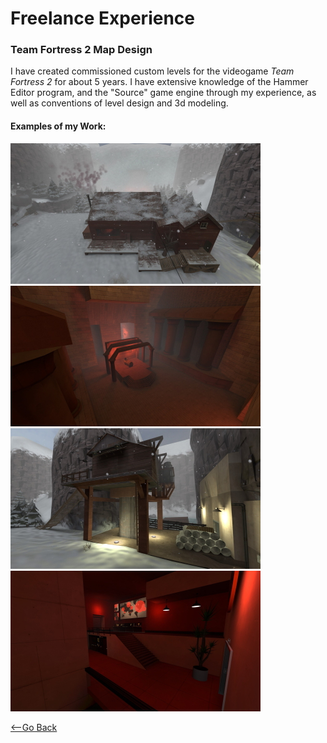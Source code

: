 # **Freelance Experience**

### Team Fortress 2 Map Design

I have created commissioned custom levels for the videogame *Team Fortress 2* for about 5 years. I have extensive knowledge of the Hammer Editor program, and the "Source" game engine through my experience, as well as conventions of level design and 3d modeling.


#### Examples of my Work:


![](https://github.com/blgzgg/Brian-Grassi-Markdown-Project/blob/main/map_1_game_test.jpg)
![](https://github.com/blgzgg/Brian-Grassi-Markdown-Project/blob/main/map_3_game_test.jpg)
![](https://github.com/blgzgg/Brian-Grassi-Markdown-Project/blob/main/map_4_game_test.jpg)
![](https://github.com/blgzgg/Brian-Grassi-Markdown-Project/blob/main/map_5_game_test.jpg)

[<--Go Back](https://github.com/blgzgg/Brian-Grassi-Markdown-Project/blob/main/README.md)
